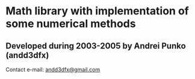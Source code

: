 
# Math library with implementation of some numerical methods

Developed during 2003-2005 by Andrei Punko (andd3dfx)
--------------------------------------------------------------------------------

Contact e-mail: andd3dfx@gmail.com
